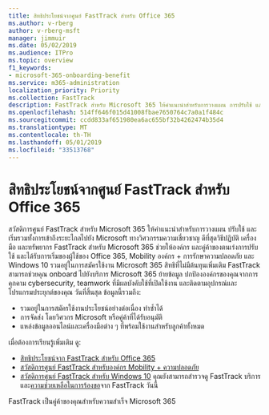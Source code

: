 ```yaml
---
title: สิทธิประโยชน์จากศูนย์ FastTrack สำหรับ Office 365
ms.author: v-rberg
author: v-rberg-msft
manager: jimmuir
ms.date: 05/02/2019
ms.audience: ITPro
ms.topic: overview
f1_keywords:
- microsoft-365-onboarding-benefit
ms.service: m365-administration
localization_priority: Priority
ms.collection: FastTrack
description: FastTrack สำหรับ Microsoft 365 ให้คำแนะนำสำหรับการวางแผน การปรับใช้ และเริ่มรวมทั้งการเข้าถึงระยะไกลไปยัง Microsoft ทางวิศวกรรมความเชี่ยวชาญ ดีที่สุดวิธีปฏิบัติ เครื่องมือ และทรัพยากร FastTrack สำหรับ Microsoft 365 ช่วยให้องค์กร และคู่ค้าของตนเร่งการปรับใช้ และได้รับการเริ่มของผู้ใช้ของ Office 365, Windows 10 และองค์กร Mobility + ความปลอดภัย
ms.openlocfilehash: 514ff646f015d41008fbae7650764c7a0a1f484c
ms.sourcegitcommit: ccdd833af651980ea6ac655bf32b4262474b35d4
ms.translationtype: MT
ms.contentlocale: th-TH
ms.lasthandoff: 05/01/2019
ms.locfileid: "33513768"
---
```

# <a name="fasttrack-center-benefit-for-microsoft-365"></a>สิทธิประโยชน์จากศูนย์ FastTrack สำหรับ Office 365

สวัสดิการศูนย์ FastTrack สำหรับ Microsoft 365 ให้คำแนะนำสำหรับการวางแผน ปรับใช้ และเริ่มรวมทั้งการเข้าถึงระยะไกลไปยัง Microsoft ทางวิศวกรรมความเชี่ยวชาญ ดีที่สุดวิธีปฏิบัติ เครื่องมือ และทรัพยากร FastTrack สำหรับ Microsoft 365 ช่วยให้องค์กร และคู่ค้าของตนเร่งการปรับใช้ และได้รับการเริ่มของผู้ใช้ของ Office 365, Mobility องค์กร + การรักษาความปลอดภัย และ Windows 10 รวมอยู่ในการสมัครใช้งาน Microsoft 365 สิทธิที่ไม่มีต้นทุนเพิ่มเติม FastTrack สามารถช่วยคุณ onboard ไปยังบริการ Microsoft 365 ย้ายข้อมูล ปกป้ององค์กรของคุณจากการคุกคาม cybersecurity, teamwork ที่มีผลบังคับใช้ที่เปิดใช้งาน และติดตามอุปกรณ์และโปรแกรมประยุกต์ของคุณ วันที่สิ้นสุด ข้อมูลนี้รวมถึง:

- รวมอยู่ในการสมัครใช้งานประโยชน์อย่างต่อเนื่อง ทำซ้ำได้
- การจัดส่ง โดยวิศวกร Microsoft หรือคู่ค้าที่ได้รับอนุมัติ
- แหล่งข้อมูลออนไลน์และเครื่องมือต่าง ๆ ที่พร้อมใช้งานสำหรับลูกค้าทั้งหมด
  
เมื่อต้องการเรียนรู้เพิ่มเติม ดู:

- [สิทธิประโยชน์จาก FastTrack สำหรับ Office 365](O365-fasttrack-benefit-for-office-365.md) 
- [สวัสดิการศูนย์ FastTrack สำหรับองค์กร Mobility + ความปลอดภัย](EMS-fasttrack-benefit-for-EMS.md)
- [สวัสดิการศูนย์ FastTrack สำหรับ Windows 10](Win-10-fasttrack-benefit-for-Windows-10.md) คุณยังสามารถสำรวจดู FastTrack บริการและ[ความช่วยเหลือในการร้องขอ](https://go.microsoft.com/fwlink/p/?LinkId=2003903)จาก FastTrack วันนี้

FastTrack เป็นคู่ค้าของคุณสำหรับความสำเร็จ Microsoft 365
  
  

 
